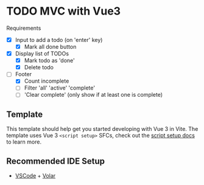 # TODO MVC with Vue3

Requirements

- [x] Input to add a todo (on 'enter' key)
  - [x] Mark all done button
- [x] Display list of TODOs
  - [x] Mark todo as 'done'
  - [x] Delete todo
- [ ] Footer
  - [x] Count incomplete
  - [ ] Filter 'all' 'active' 'complete'
  - [ ] 'Clear complete' (only show if at least one is complete)

## Template

This template should help get you started developing with Vue 3 in Vite. The template uses Vue 3 `<script setup>` SFCs, check out the [script setup docs](https://v3.vuejs.org/api/sfc-script-setup.html#sfc-script-setup) to learn more.

## Recommended IDE Setup

- [VSCode](https://code.visualstudio.com/) + [Volar](https://marketplace.visualstudio.com/items?itemName=johnsoncodehk.volar)
